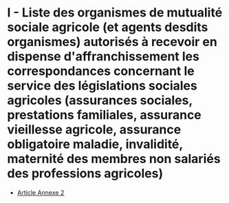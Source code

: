 # I - Liste des organismes de mutualité sociale agricole (et agents desdits organismes) autorisés à recevoir en dispense d'affranchissement les correspondances concernant le service des législations sociales agricoles (assurances sociales, prestations familiales, assurance vieillesse agricole, assurance obligatoire maladie, invalidité, maternité des membres non salariés des professions agricoles)

- [Article Annexe 2](article-annexe-2.md)
